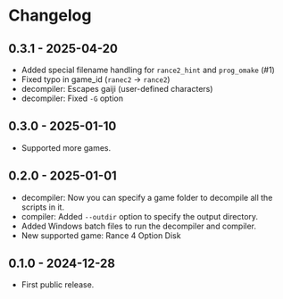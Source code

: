 # Changelog

## 0.3.1 - 2025-04-20
- Added special filename handling for `rance2_hint` and `prog_omake` (#1)
- Fixed typo in game_id (`ranec2` -> `rance2`)
- decompiler: Escapes gaiji (user-defined characters)
- decompiler: Fixed `-G` option

## 0.3.0 - 2025-01-10
- Supported more games.

## 0.2.0 - 2025-01-01
- decompiler: Now you can specify a game folder to decompile all the scripts in it.
- compiler: Added `--outdir` option to specify the output directory.
- Added Windows batch files to run the decompiler and compiler.
- New supported game: Rance 4 Option Disk

## 0.1.0 - 2024-12-28
- First public release.
